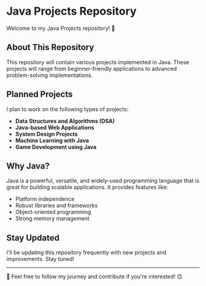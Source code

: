 # Java Projects Repository

Welcome to my Java Projects repository! 🚀

## About This Repository
This repository will contain various projects implemented in Java. These projects will range from beginner-friendly applications to advanced problem-solving implementations.

## Planned Projects
I plan to work on the following types of projects:
- **Data Structures and Algorithms (DSA)**
- **Java-based Web Applications**
- **System Design Projects**
- **Machine Learning with Java**
- **Game Development using Java**

## Why Java?
Java is a powerful, versatile, and widely-used programming language that is great for building scalable applications. It provides features like:
- Platform independence
- Robust libraries and frameworks
- Object-oriented programming
- Strong memory management

## Stay Updated
I'll be updating this repository frequently with new projects and improvements. Stay tuned!

---
📌 Feel free to follow my journey and contribute if you're interested! 😊
